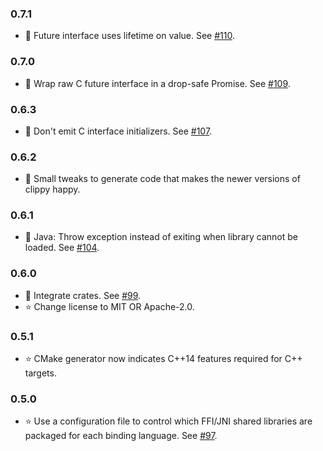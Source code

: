 ### 0.7.1 ###
* :wrench: Future interface uses lifetime on value. See [#110](https://github.com/stepfunc/oo_bindgen/pull/110).

### 0.7.0 ###
* :wrench: Wrap raw C future interface in a drop-safe Promise. See [#109](https://github.com/stepfunc/oo_bindgen/pull/109).

### 0.6.3 ###
* :wrench: Don't emit C interface initializers. See [#107](https://github.com/stepfunc/oo_bindgen/pull/107).

### 0.6.2 ###
* :wrench: Small tweaks to generate code that makes the newer versions of clippy happy.

### 0.6.1 ###
* :wrench: Java: Throw exception instead of exiting when library cannot be loaded. See [#104](https://github.com/stepfunc/oo_bindgen/pull/104).

### 0.6.0 ###
* :wrench: Integrate crates. See [#99](https://github.com/stepfunc/oo_bindgen/pull/99).
* :star: Change license to MIT OR Apache-2.0.

### 0.5.1 ###
* :star: CMake generator now indicates C++14 features required for C++ targets.

### 0.5.0 ###
* :star: Use a configuration file to control which FFI/JNI shared libraries are packaged for each binding language. See [#97](https://github.com/stepfunc/oo_bindgen/pull/97).
